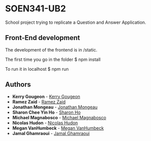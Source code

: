# SOEN341-UB2
School project trying to replicate a Question and Answer Application. 

## Front-End development

The development of the frontend is in /static.

The first time you go in the folder
$ npm install

To run it in localhost 
$ npm run

## Authors

* **Kerry Gougeon** - [Kerry Gougeon](https://github.com/Kerry-G)
* **Ramez Zaid** - [Ramez Zaid](https://github.com/ramzouza) 
* **Jonathan Mongeau** - [Jonathan Mongeau](https://github.com/jonthemango)
* **Sharon Chee Yin Ho** - [Sharon Ho](https://github.com/sharon-ho)
* **Michael Magnabosco** - [Michael Magnabosco](https://github.com/linkmarche)
* **Nicolas Hudon** - [Nicolas Hudon](https://github.com/niko378)
* **Megan VanHumbeck** - [Megan VanHumbeck](https://github.com/megan-vanhumbeck)
* **Jamal Ghamraoui** - [Jamal Ghamraoui](https://github.com/JamalG16)
